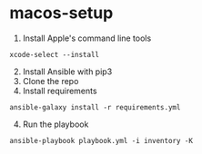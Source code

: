 # macos-setup

1. Install Apple's command line tools 
```
xcode-select --install
```
2. Install Ansible with pip3
3. Clone the repo
4. Install requirements 
```
ansible-galaxy install -r requirements.yml
```
4. Run the playbook 
```
ansible-playbook playbook.yml -i inventory -K
```